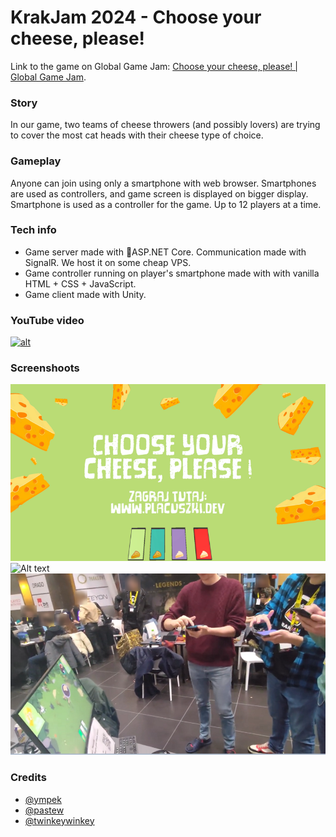 # KrakJam 2024 - Choose your cheese, please!

Link to the game on Global Game Jam: [Choose your cheese, please! | Global Game Jam](https://globalgamejam.org/games/2024/czerwone-maki-pr-7).  

### Story
In our game, two teams of cheese throwers (and possibly lovers) are trying to cover the most cat heads with their cheese type of choice.

### Gameplay
Anyone can join using only a smartphone with web browser. Smartphones are used as controllers, and game screen is displayed on bigger display.
Smartphone is used as a controller for the game. Up to 12 players at a time.

### Tech info
* Game server made with ASP.NET Core. Communication made with SignalR. We host it on some cheap VPS.
* Game controller running on player's smartphone made with with vanilla HTML + CSS + JavaScript.
* Game client made with Unity.

### YouTube video
[![alt](https://img.youtube.com/vi/rKhZyXvgZrE/0.jpg)](https://www.youtube.com/watch?v=rKhZyXvgZrE)

### Screenshoots 
![Alt text](screenshots/s1.png?raw=true "screenshots/s1.png")  
![Alt text](screenshots/s2.jpg?raw=true "screenshots/s2.png")  
![Alt text](screenshots/s3.png?raw=true "screenshots/s3.png") 

### Credits
* [@ympek](http://ympek.net/)
* [@pastew](http://pastew.com/)
* [@twinkeywinkey](https://github.com/twinkeywinkey)